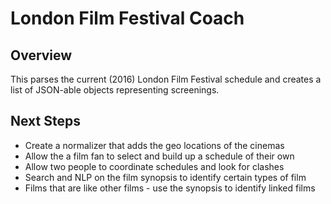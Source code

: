 London Film Festival Coach
==========================

Overview
--------

This parses the current (2016) London Film Festival schedule and creates a list of JSON-able objects representing screenings.

Next Steps
----------

* Create a normalizer that adds the geo locations of the cinemas 
* Allow the a film fan to select and build up a schedule of their own
* Allow two people to coordinate schedules and look for clashes
* Search and NLP on the film synopsis to identify certain types of film
* Films that are like other films - use the synopsis to identify linked films